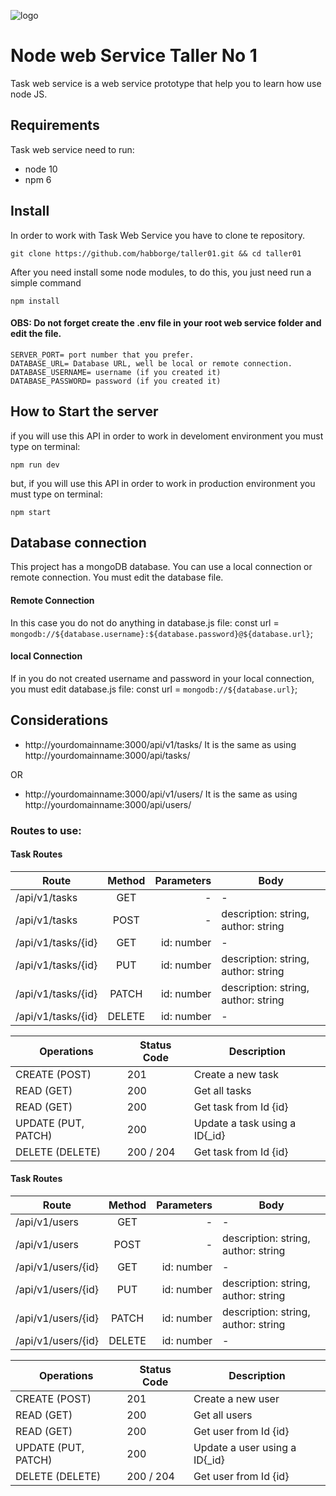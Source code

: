![logo](http://globalex.dot5hosting.com/designware/nodejs.jpg)

# Node web Service Taller No 1

Task web service is a web service prototype that help you to learn how use node JS.

## Requirements

Task web service need to run:

- node 10
- npm 6

## Install

In order to work with Task Web Service you have to clone te repository.

```shell
git clone https://github.com/habborge/taller01.git && cd taller01
```

After you need install some node modules, to do this, you just need run a simple command

```shell
npm install
```

#### OBS: Do not forget create the .env file in your root web service folder and edit the file.

```text
SERVER_PORT= port number that you prefer.
DATABASE_URL= Database URL, well be local or remote connection.
DATABASE_USERNAME= username (if you created it)
DATABASE_PASSWORD= password (if you created it)
```

## How to Start the server

if you will use this API in order to work in develoment environment you must type on terminal:

```shell
npm run dev
```

but, if you will use this API in order to work in production environment you must type on terminal:

```shell
npm start
```

## Database connection

This project has a mongoDB database. You can use a local connection or remote connection.
You must edit the database file.

#### Remote Connection

In this case you do not do anything in database.js file:
const url = `mongodb://${database.username}:${database.password}@${database.url}`;

#### local Connection

If in you do not created username and password in your local connection, you must edit database.js file:
const url = `mongodb://${database.url}`;

## Considerations

- http://yourdomainname:3000/api/v1/tasks/ It is the same as using http://yourdomainname:3000/api/tasks/

OR

- http://yourdomainname:3000/api/v1/users/ It is the same as using http://yourdomainname:3000/api/users/

### Routes to use:

#### Task Routes

| Route              | Method | Parameters | Body                                |
| ------------------ | :----: | ---------: | ----------------------------------- |
| /api/v1/tasks      |  GET   |          - | -                                   |
| /api/v1/tasks      |  POST  |          - | description: string, author: string |
| /api/v1/tasks/{id} |  GET   | id: number | -                                   |
| /api/v1/tasks/{id} |  PUT   | id: number | description: string, author: string |
| /api/v1/tasks/{id} | PATCH  | id: number | description: string, author: string |
| /api/v1/tasks/{id} | DELETE | id: number | -                                   |

| Operations          | Status Code | Description                    |
| ------------------- | ----------- | ------------------------------ |
| CREATE (POST)       | 201         | Create a new task              |
| READ (GET)          | 200         | Get all tasks                  |
| READ (GET)          | 200         | Get task from Id {id}          |
| UPDATE (PUT, PATCH) | 200         | Update a task using a ID{\_id} |
| DELETE (DELETE)     | 200 / 204   | Get task from Id {id}          |

#### Task Routes

| Route              | Method | Parameters | Body                                |
| ------------------ | :----: | ---------: | ----------------------------------- |
| /api/v1/users      |  GET   |          - | -                                   |
| /api/v1/users      |  POST  |          - | description: string, author: string |
| /api/v1/users/{id} |  GET   | id: number | -                                   |
| /api/v1/users/{id} |  PUT   | id: number | description: string, author: string |
| /api/v1/users/{id} | PATCH  | id: number | description: string, author: string |
| /api/v1/users/{id} | DELETE | id: number | -                                   |

| Operations          | Status Code | Description                    |
| ------------------- | ----------- | ------------------------------ |
| CREATE (POST)       | 201         | Create a new user              |
| READ (GET)          | 200         | Get all users                  |
| READ (GET)          | 200         | Get user from Id {id}          |
| UPDATE (PUT, PATCH) | 200         | Update a user using a ID{\_id} |
| DELETE (DELETE)     | 200 / 204   | Get user from Id {id}          |
